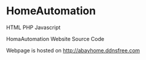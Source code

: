 # HomeAutomation
HTML PHP Javascript

HomaAutomation Website Source Code

Webpage is hosted on http://abayhome.ddnsfree.com
  
